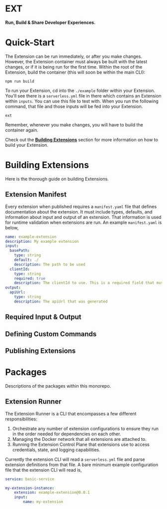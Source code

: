 # EXT

**Run, Build & Share Developer Experiences.**

# Quick-Start





The Extension can be run immediately, or after you make changes. However, the Extension container must always be built with the latest changes, or if it is being run for the first time. Within the root of the Extension, build the container (this will soon be within the main CLI):

```
npm run build
```

To run your Extension, cd into the `./example` folder within your Extension. You'll see there is a `serverless.yml` file in there which contains an Extension within `inputs`. You can use this file to test with. When you run the following command, that file and those inputs will be fed into your Extension.

```
ext
```

Remember, whenever you make changes, you will have to build the container again.

Check out the **[Building Extensions](#building-extensions)** section for more information on how to build your Extension.

# Building Extensions

Here is the thorough guide on building Extensions.

## Extension Manifest

Every extension when published requires a `manifest.yaml` file that defines documentation about the extension. It must include types, defaults, and information about input and output of an extension. That information is used for runtime validation when extensions are run.
An example `manifest.yaml` is below,

```yaml
name: example-extension
description: My example extension
input:
  basePath:
    type: string
    default: ./
    description: The path to be used
  clientId:
    type: string
    required: true
    description: The clientId to use. This is a required field that must be specified
output:
  apiUrl:
    type: string
    description: The apiUrl that was generated
```
## Required Input & Output

## Defining Custom Commands

## Publishing Extensions

# Packages

Descriptions of the packages within this monorepo.

## Extension Runner

The Extension Runner is a CLI that encompasses a few different responsibilities:

1. Orchestrate any number of extension configurations to ensure they run in the order needed for dependencies on each other.
2. Managing the Docker network that all extensions are attached to.
3. Running the Extension Control Plane that extensions use to access credentials, state, and logging capabilities.

Currently the extension CLI will read a `serverless.yml` file and parse extension definitions from that file. A bare minimum example configuration file that the extension CLI will read is,


```yaml
service: basic-service

my-extension-instance:
    extension: example-extension@0.0.1
    input:
        name: my-extension
```